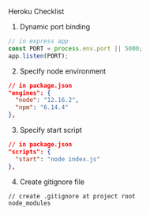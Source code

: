 Heroku Checklist

1. Dynamic port binding

```js
// in express app
const PORT = process.env.port || 5000;
app.listen(PORT);
```

2. Specify node environment

```json
// in package.json
"engines": {
  "node": "12.16.2",
  "npm": "6.14.4"
},
```

3. Specify start script

```json
// in package.json
"scripts": {
  "start": "node index.js"
},
```

4. Create gitignore file

```
// create .gitignore at project root
node_modules
```
